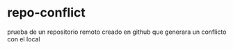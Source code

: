 # repo-conflict
prueba de un repositorio remoto creado en github que generara un conflicto con el local
